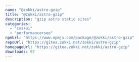 ```yaml
---
name: "@zokki/astro-gzip"
title: "@zokki/astro-gzip"
description: "gzip astro static sites"
categories:
  - "css+ui"
  - "performance+seo"
npmUrl: "https://www.npmjs.com/package/@zokki/astro-gzip"
repoUrl: "https://gitea.zokki.net/zokki/astro-gzip"
homepageUrl: "https://gitea.zokki.net/zokki/astro-gzip"
downloads: 97
---
```

